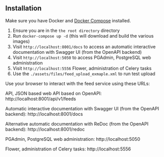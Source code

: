 ## Installation

Make sure you have Docker and [Docker Compose](https://docs.docker.com/compose/install/) installed.

1. Ensure you are in the `the root directory` directory
2. Run `docker-compose up -d` (this will download and build the various images)
3. Visit `http://localhost:8001/docs` to access an automatic interactive documentation with Swagger UI (from the OpenAPI backend)
3. Visit `http://localhost:5050` to access PGAdmin, PostgreSQL web administration
3. Visit `http://localhost:5556` Flower, administration of Celery tasks
4. Use the `./assets/files/feed_upload_exmaple.xml` to run test upload

Use your browser to interact with the feed service using these URLs:

API, JSON based web API based on OpenAPI: http://localhost:8001/api/v1/feeds

Automatic interactive documentation with Swagger UI (from the OpenAPI backend): http://localhost:8001/docs

Alternative automatic documentation with ReDoc (from the OpenAPI backend): http://localhost:8001/redoc

PGAdmin, PostgreSQL web administration: http://localhost:5050

Flower, administration of Celery tasks: http://localhost:5556